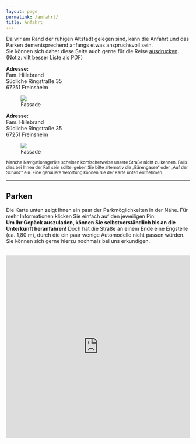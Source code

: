 ```yaml
---
layout: page
permalink: /anfahrt/
title: Anfahrt
---
```


Da wir am Rand der ruhigen Altstadt gelegen sind, kann die Anfahrt und das Parken dementsprechend anfangs etwas anspruchsvoll sein.\
Sie können sich daher diese Seite auch gerne für die Reise <a href="" onclick="print();">ausdrucken</a>. (Notiz: vllt besser Liste als PDF)

<div>
  <p class="message" style="width: 50%">
    <b>Adresse:</b> <br/>
    Fam. Hillebrand <br/>
    Südliche Ringstraße 35 <br/>
    67251 Freinsheim
  </p>
  <figure class="align-right img-fit" style="width: 50%;">
    <img class="img-fit" src="https://pfalz-shop.de/media/image/4b/f0/c0/Pfalz-Shop-Hintergrundbild.png">
    <figcaption>Fassade</figcaption>
  </figure>
</div
  
<div class="footer pure-g">
  <div class="pure-u-1 pure-u-md-1-2">
    <p class="message">
      <b>Adresse:</b> <br/>
      Fam. Hillebrand <br/>
      Südliche Ringstraße 35 <br/>
      67251 Freinsheim
    </p>
  </div>
  <div class="pure-u-1 pure-u-md-1-2">
    <figure class="align-right img-fit" style="width: 50%;">
      <img class="img-fit" src="https://pfalz-shop.de/media/image/4b/f0/c0/Pfalz-Shop-Hintergrundbild.png">
      <figcaption>Fassade</figcaption>
    </figure>
  </div>
</div>

<small>
Manche Navigationsgeräte scheinen komischerweise unsere Straße nicht zu kennen. Falls dies bei Ihnen der Fall sein sollte, geben Sie bitte alternativ die „Bärengasse“ oder „Auf der Schanz“ ein. Eine genauere Verortung können Sie der Karte unten entnehmen.
</small>

***

## Parken
Die Karte unten zeigt Ihnen ein paar der Parkmöglichkeiten in der Nähe. Für mehr Informationen klicken Sie einfach auf den jeweiligen Pin.\
**Um Ihr Gepäck auszuladen, können Sie selbstverständlich bis an die Unterkunft heranfahren!** Doch hat die Straße an einem Ende eine Engstelle (ca. 1,80 m), durch die ein paar wenige Automodelle nicht passen würden. Sie können sich gerne hierzu nochmals bei uns erkundigen.
<br/><br/>

<iframe style="filter: grayscale(100%);" src="https://www.google.com/maps/d/embed?mid=198nUZXDdxfUdQHutyaJf9vvpMBuMamG9" width="100%" height="500" frameborder="0"></iframe>



